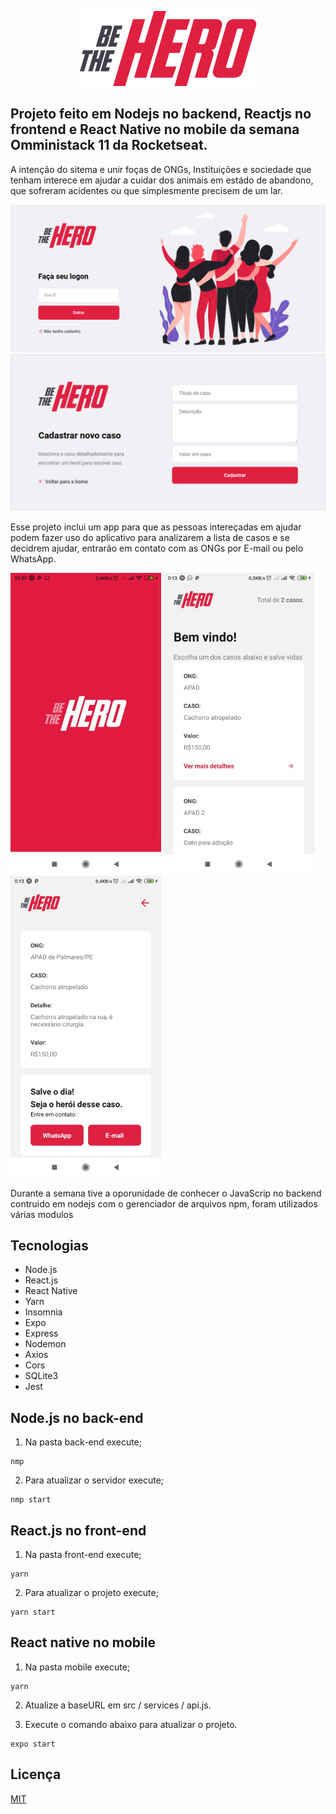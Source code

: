 

<p align="center">
  <img src="mobile/src/assets/logo@3x.png" />
</p>

## Projeto feito em Nodejs no backend, Reactjs no frontend e React Native no mobile da semana Omministack 11 da Rocketseat.

A intenção do sitema e unir foças de ONGs, Instituições e sociedade que tenham interece em ajudar a cuidar dos animais em estádo de abandono, que sofreram acidentes ou que simplesmente precisem de um lar. 

<p align='center'>
  <img src='screenshot/login.png'>
  <img src='screenshot/cadastro.png'>
</p>  

Esse projeto inclui um app para que as pessoas intereçadas em ajudar podem fazer uso do aplicativo para analizarem a lista de 
casos e se decidrem ajudar, entrarão em contato com as ONGs por E-mail ou pelo WhatsApp.

<p>
  <img src='screenshot/appinicio.png'/>
  <img src='screenshot/applista.png' /> 
  <img src='screenshot/appdetalhes.png' />
</p>



Durante a semana tive a oporunidade de conhecer o JavaScrip no backend contruido em nodejs com o gerenciador de arquivos npm, 
foram utilizados várias modulos

## Tecnologias
- Node.js
- React.js
- React Native
- Yarn
- Insomnia
- Expo
- Express
- Nodemon
- Axios
- Cors
- SQLite3
- Jest

## Node.js no back-end

1. Na pasta back-end execute;
```node
nmp
```
2. Para atualizar o servidor execute;
```node
nmp start
```

## React.js no front-end

1. Na pasta front-end execute;
```node
yarn
```
2. Para atualizar o projeto execute;
```node
yarn start
```

## React native no mobile

1. Na pasta mobile execute;
```node
yarn
```
2. Atualize a baseURL em src / services / api.js.

3. Execute o comando abaixo para atualizar o projeto.
```node
expo start
```

## Licença
[MIT](https://choosealicense.com/licenses/mit/)
